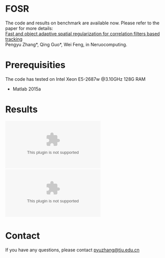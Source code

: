 # FOSR 

The code and results on benchmark are available now. Please refer to the paper for more details:\
[Fast and object adaptive spatial regularization for correlation filters based tracking](https://ac.els-cdn.com/S0925231219300876/1-s2.0-S0925231219300876-main.pdf?_tid=d2461830-5bed-4494-b612-15611846e818&acdnat=1552745088_dc61d3291ee8266381069e65ca55024a)\
Pengyu Zhang\*, Qing Guo\*, Wei Feng, in Neruocomputing. 

# Prerequisities

The code has tested on Intel Xeon E5-2687w @3.10GHz 128G RAM
* Matlab 2015a
# Results 
![Prec](https://github.com/GitHubZhangpy/FOSR/blob/master/prec_revision.eps)
![Prec](https://github.com/GitHubZhangpy/FOSR/blob/master/succ_revision.eps)
# Contact 

If you have any questions, please contact [pyuzhang@tju.edu.cn](mailto:123456789@qq.com)

